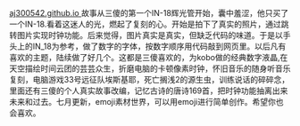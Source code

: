 [aj300542.github.io
](https://aj300542.github.io/)
故事从三傻的第一个IN-18辉光管开始，囊中羞涩，他只买了一个IN-18.看着这迷人的光，燃起了复刻的心。开始是拍下了真实的照片，通过跳转图片实现时钟功能。后来觉得，图片真实是真实，但缺乏代码的味道。于是以手头上的IN_18为参考，做了数字的字体，按数字顺序用代码敲到网页里。以后凡有喜欢的主题，陆续做了好几个。这都是三傻喜欢的，为kobo做的经典数字液晶,在天空描绘时间云团的芸芸众生，折磨电脑的卡顿像素时钟，怀旧音乐的随身听音乐复刻，电脑游戏33号远征队埃斯基耶，死亡搁浅2的源生虫，训练说话的碎碎念，里面还有三傻的个人真实故事改编，记忆古诗的唐诗169首，把时钟功能抽离出来未来和过去。七月更新，emoji素材世界，可以用emoji进行简单创作。希望你也会喜欢。
